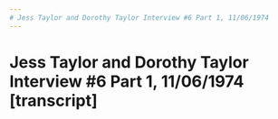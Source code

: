 ```yaml
---
# Jess Taylor and Dorothy Taylor Interview #6 Part 1, 11/06/1974
---
```

# Jess Taylor and Dorothy Taylor Interview #6 Part 1, 11/06/1974 [transcript]